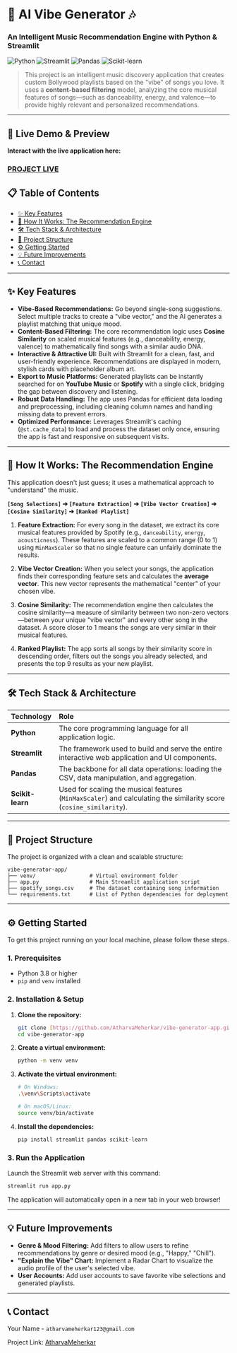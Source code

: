 # 🎵 AI Vibe Generator 🎶

### An Intelligent Music Recommendation Engine with Python & Streamlit

![Python](https://img.shields.io/badge/Python-3.9+-3776AB?style=for-the-badge&logo=python&logoColor=white)
![Streamlit](https://img.shields.io/badge/Streamlit-1.x-FF4B4B?style=for-the-badge&logo=streamlit&logoColor=white)
![Pandas](https://img.shields.io/badge/Pandas-2.x-150458?style=for-the-badge&logo=pandas&logoColor=white)
![Scikit-learn](https://img.shields.io/badge/scikit--learn-1.x-F89939?style=for-the-badge&logo=scikit-learn&logoColor=white)

</div>

> This project is an intelligent music discovery application that creates custom Bollywood playlists based on the "vibe" of songs you love. It uses a **content-based filtering** model, analyzing the core musical features of songs—such as danceability, energy, and valence—to provide highly relevant and personalized recommendations.

---

## 🚀 Live Demo & Preview

**Interact with the live application here:**

### **[PROJECT LIVE](https://vibe-generator.streamlit.app/)**


## 📋 Table of Contents
- [✨ Key Features](#-key-features)
- [🧠 How It Works: The Recommendation Engine](#-how-it-works-the-recommendation-engine)
- [🛠️ Tech Stack & Architecture](#️-tech-stack--architecture)
- [📁 Project Structure](#-project-structure)
- [⚙️ Getting Started](#️-getting-started)
- [💡 Future Improvements](#-future-improvements)
- [📞 Contact](#-contact)

---

## ✨ Key Features

-   **Vibe-Based Recommendations:** Go beyond single-song suggestions. Select multiple tracks to create a "vibe vector," and the AI generates a playlist matching that unique mood.
-   **Content-Based Filtering:** The core recommendation logic uses **Cosine Similarity** on scaled musical features (e.g., danceability, energy, valence) to mathematically find songs with a similar audio DNA.
-   **Interactive & Attractive UI:** Built with Streamlit for a clean, fast, and user-friendly experience. Recommendations are displayed in modern, stylish cards with placeholder album art.
-   **Export to Music Platforms:** Generated playlists can be instantly searched for on **YouTube Music** or **Spotify** with a single click, bridging the gap between discovery and listening.
-   **Robust Data Handling:** The app uses Pandas for efficient data loading and preprocessing, including cleaning column names and handling missing data to prevent errors.
-   **Optimized Performance:** Leverages Streamlit's caching (`@st.cache_data`) to load and process the dataset only once, ensuring the app is fast and responsive on subsequent visits.

---

## 🧠 How It Works: The Recommendation Engine

This application doesn't just guess; it uses a mathematical approach to "understand" the music.

**`[Song Selections]` ➔ `[Feature Extraction]` ➔ `[Vibe Vector Creation]` ➔ `[Cosine Similarity]` ➔ `[Ranked Playlist]`**

1.  **Feature Extraction:** For every song in the dataset, we extract its core musical features provided by Spotify (e.g., `danceability`, `energy`, `acousticness`). These features are scaled to a common range (0 to 1) using `MinMaxScaler` so that no single feature can unfairly dominate the results.

2.  **Vibe Vector Creation:** When you select your songs, the application finds their corresponding feature sets and calculates the **average vector**. This new vector represents the mathematical "center" of your chosen vibe.

3.  **Cosine Similarity:** The recommendation engine then calculates the cosine similarity—a measure of similarity between two non-zero vectors—between your unique "vibe vector" and every other song in the dataset. A score closer to 1 means the songs are very similar in their musical features.

4.  **Ranked Playlist:** The app sorts all songs by their similarity score in descending order, filters out the songs you already selected, and presents the top 9 results as your new playlist.

---

## 🛠️ Tech Stack & Architecture

| Technology | Role |
| :--- | :--- |
| **Python** | The core programming language for all application logic. |
| **Streamlit** | The framework used to build and serve the entire interactive web application and UI components. |
| **Pandas** | The backbone for all data operations: loading the CSV, data manipulation, and aggregation. |
| **Scikit-learn** | Used for scaling the musical features (`MinMaxScaler`) and calculating the similarity score (`cosine_similarity`). |

---

## 📁 Project Structure

The project is organized with a clean and scalable structure:

```
vibe-generator-app/
├── venv/                 # Virtual environment folder
├── app.py                # Main Streamlit application script
├── spotify_songs.csv     # The dataset containing song information
└── requirements.txt      # List of Python dependencies for deployment
```

---

## ⚙️ Getting Started

To get this project running on your local machine, please follow these steps.

### 1. Prerequisites
-   Python 3.8 or higher
-   `pip` and `venv` installed

### 2. Installation & Setup

1.  **Clone the repository:**
    ```bash
    git clone [https://github.com/AtharvaMeherkar/vibe-generator-app.git](https://github.com/AtharvaMeherkar/vibe-generator-app.git)
    cd vibe-generator-app
    ```

2.  **Create a virtual environment:**
    ```bash
    python -m venv venv
    ```

3.  **Activate the virtual environment:**
    ```bash
    # On Windows:
    .\venv\Scripts\activate
    
    # On macOS/Linux:
    source venv/bin/activate
    ```

4.  **Install the dependencies:**
    ```bash
    pip install streamlit pandas scikit-learn
    ```

### 3. Run the Application

Launch the Streamlit web server with this command:
```bash
streamlit run app.py
```
The application will automatically open in a new tab in your web browser!

---

## 💡 Future Improvements

-   **Genre & Mood Filtering:** Add filters to allow users to refine recommendations by genre or desired mood (e.g., "Happy," "Chill").
-   **"Explain the Vibe" Chart:** Implement a Radar Chart to visualize the audio profile of the user's selected vibe.
-   **User Accounts:** Add user accounts to save favorite vibe selections and generated playlists.

---

## 📞 Contact

Your Name - `atharvameherkar123@gmail.com`

Project Link: [AtharvaMeherkar](https://github.com/AtharvaMeherkar/vibe-generator-app)
